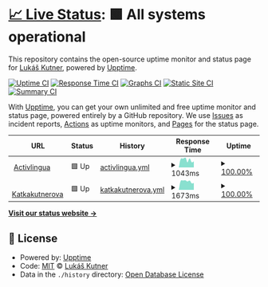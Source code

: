 # [📈 Live Status](https://tukak.github.io/activlingua-uptime): <!--live status--> **🟩 All systems operational**

This repository contains the open-source uptime monitor and status page for [Lukáš Kutner](https://tukak.github.io/activlingua-uptime), powered by [Upptime](https://github.com/upptime/upptime).

[![Uptime CI](https://github.com/tukak/activlingua-uptime/workflows/Uptime%20CI/badge.svg)](https://github.com/tukak/activlingua-uptime/actions?query=workflow%3A%22Uptime+CI%22)
[![Response Time CI](https://github.com/tukak/activlingua-uptime/workflows/Response%20Time%20CI/badge.svg)](https://github.com/tukak/activlingua-uptime/actions?query=workflow%3A%22Response+Time+CI%22)
[![Graphs CI](https://github.com/tukak/activlingua-uptime/workflows/Graphs%20CI/badge.svg)](https://github.com/tukak/activlingua-uptime/actions?query=workflow%3A%22Graphs+CI%22)
[![Static Site CI](https://github.com/tukak/activlingua-uptime/workflows/Static%20Site%20CI/badge.svg)](https://github.com/tukak/activlingua-uptime/actions?query=workflow%3A%22Static+Site+CI%22)
[![Summary CI](https://github.com/tukak/activlingua-uptime/workflows/Summary%20CI/badge.svg)](https://github.com/tukak/activlingua-uptime/actions?query=workflow%3A%22Summary+CI%22)

With [Upptime](https://upptime.js.org), you can get your own unlimited and free uptime monitor and status page, powered entirely by a GitHub repository. We use [Issues](https://github.com/tukak/activlingua-uptime/issues) as incident reports, [Actions](https://github.com/tukak/activlingua-uptime/actions) as uptime monitors, and [Pages](https://tukak.github.io/activlingua-uptime) for the status page.

<!--start: status pages-->
<!-- This summary is generated by Upptime (https://github.com/upptime/upptime) -->
<!-- Do not edit this manually, your changes will be overwritten -->
<!-- prettier-ignore -->
| URL | Status | History | Response Time | Uptime |
| --- | ------ | ------- | ------------- | ------ |
| <img alt="" src="https://icons.duckduckgo.com/ip3/www.activlingua.cz.ico" height="13"> [Activlingua](http://www.activlingua.cz) | 🟩 Up | [activlingua.yml](https://github.com/tukak/activlingua-uptime/commits/HEAD/history/activlingua.yml) | <details><summary><img alt="Response time graph" src="./graphs/activlingua/response-time-week.png" height="20"> 1043ms</summary><br><a href="https://tukak.github.io/activlingua-uptime/history/activlingua"><img alt="Response time 930" src="https://img.shields.io/endpoint?url=https%3A%2F%2Fraw.githubusercontent.com%2Ftukak%2Factivlingua-uptime%2FHEAD%2Fapi%2Factivlingua%2Fresponse-time.json"></a><br><a href="https://tukak.github.io/activlingua-uptime/history/activlingua"><img alt="24-hour response time 824" src="https://img.shields.io/endpoint?url=https%3A%2F%2Fraw.githubusercontent.com%2Ftukak%2Factivlingua-uptime%2FHEAD%2Fapi%2Factivlingua%2Fresponse-time-day.json"></a><br><a href="https://tukak.github.io/activlingua-uptime/history/activlingua"><img alt="7-day response time 1043" src="https://img.shields.io/endpoint?url=https%3A%2F%2Fraw.githubusercontent.com%2Ftukak%2Factivlingua-uptime%2FHEAD%2Fapi%2Factivlingua%2Fresponse-time-week.json"></a><br><a href="https://tukak.github.io/activlingua-uptime/history/activlingua"><img alt="30-day response time 1063" src="https://img.shields.io/endpoint?url=https%3A%2F%2Fraw.githubusercontent.com%2Ftukak%2Factivlingua-uptime%2FHEAD%2Fapi%2Factivlingua%2Fresponse-time-month.json"></a><br><a href="https://tukak.github.io/activlingua-uptime/history/activlingua"><img alt="1-year response time 930" src="https://img.shields.io/endpoint?url=https%3A%2F%2Fraw.githubusercontent.com%2Ftukak%2Factivlingua-uptime%2FHEAD%2Fapi%2Factivlingua%2Fresponse-time-year.json"></a></details> | <details><summary><a href="https://tukak.github.io/activlingua-uptime/history/activlingua">100.00%</a></summary><a href="https://tukak.github.io/activlingua-uptime/history/activlingua"><img alt="All-time uptime 99.40%" src="https://img.shields.io/endpoint?url=https%3A%2F%2Fraw.githubusercontent.com%2Ftukak%2Factivlingua-uptime%2FHEAD%2Fapi%2Factivlingua%2Fuptime.json"></a><br><a href="https://tukak.github.io/activlingua-uptime/history/activlingua"><img alt="24-hour uptime 100.00%" src="https://img.shields.io/endpoint?url=https%3A%2F%2Fraw.githubusercontent.com%2Ftukak%2Factivlingua-uptime%2FHEAD%2Fapi%2Factivlingua%2Fuptime-day.json"></a><br><a href="https://tukak.github.io/activlingua-uptime/history/activlingua"><img alt="7-day uptime 100.00%" src="https://img.shields.io/endpoint?url=https%3A%2F%2Fraw.githubusercontent.com%2Ftukak%2Factivlingua-uptime%2FHEAD%2Fapi%2Factivlingua%2Fuptime-week.json"></a><br><a href="https://tukak.github.io/activlingua-uptime/history/activlingua"><img alt="30-day uptime 99.90%" src="https://img.shields.io/endpoint?url=https%3A%2F%2Fraw.githubusercontent.com%2Ftukak%2Factivlingua-uptime%2FHEAD%2Fapi%2Factivlingua%2Fuptime-month.json"></a><br><a href="https://tukak.github.io/activlingua-uptime/history/activlingua"><img alt="1-year uptime 99.40%" src="https://img.shields.io/endpoint?url=https%3A%2F%2Fraw.githubusercontent.com%2Ftukak%2Factivlingua-uptime%2FHEAD%2Fapi%2Factivlingua%2Fuptime-year.json"></a></details>
| <img alt="" src="https://icons.duckduckgo.com/ip3/www.katkakutnerova.cz.ico" height="13"> [Katkakutnerova](http://www.katkakutnerova.cz) | 🟩 Up | [katkakutnerova.yml](https://github.com/tukak/activlingua-uptime/commits/HEAD/history/katkakutnerova.yml) | <details><summary><img alt="Response time graph" src="./graphs/katkakutnerova/response-time-week.png" height="20"> 1673ms</summary><br><a href="https://tukak.github.io/activlingua-uptime/history/katkakutnerova"><img alt="Response time 1152" src="https://img.shields.io/endpoint?url=https%3A%2F%2Fraw.githubusercontent.com%2Ftukak%2Factivlingua-uptime%2FHEAD%2Fapi%2Fkatkakutnerova%2Fresponse-time.json"></a><br><a href="https://tukak.github.io/activlingua-uptime/history/katkakutnerova"><img alt="24-hour response time 1338" src="https://img.shields.io/endpoint?url=https%3A%2F%2Fraw.githubusercontent.com%2Ftukak%2Factivlingua-uptime%2FHEAD%2Fapi%2Fkatkakutnerova%2Fresponse-time-day.json"></a><br><a href="https://tukak.github.io/activlingua-uptime/history/katkakutnerova"><img alt="7-day response time 1673" src="https://img.shields.io/endpoint?url=https%3A%2F%2Fraw.githubusercontent.com%2Ftukak%2Factivlingua-uptime%2FHEAD%2Fapi%2Fkatkakutnerova%2Fresponse-time-week.json"></a><br><a href="https://tukak.github.io/activlingua-uptime/history/katkakutnerova"><img alt="30-day response time 1524" src="https://img.shields.io/endpoint?url=https%3A%2F%2Fraw.githubusercontent.com%2Ftukak%2Factivlingua-uptime%2FHEAD%2Fapi%2Fkatkakutnerova%2Fresponse-time-month.json"></a><br><a href="https://tukak.github.io/activlingua-uptime/history/katkakutnerova"><img alt="1-year response time 1152" src="https://img.shields.io/endpoint?url=https%3A%2F%2Fraw.githubusercontent.com%2Ftukak%2Factivlingua-uptime%2FHEAD%2Fapi%2Fkatkakutnerova%2Fresponse-time-year.json"></a></details> | <details><summary><a href="https://tukak.github.io/activlingua-uptime/history/katkakutnerova">100.00%</a></summary><a href="https://tukak.github.io/activlingua-uptime/history/katkakutnerova"><img alt="All-time uptime 100.00%" src="https://img.shields.io/endpoint?url=https%3A%2F%2Fraw.githubusercontent.com%2Ftukak%2Factivlingua-uptime%2FHEAD%2Fapi%2Fkatkakutnerova%2Fuptime.json"></a><br><a href="https://tukak.github.io/activlingua-uptime/history/katkakutnerova"><img alt="24-hour uptime 100.00%" src="https://img.shields.io/endpoint?url=https%3A%2F%2Fraw.githubusercontent.com%2Ftukak%2Factivlingua-uptime%2FHEAD%2Fapi%2Fkatkakutnerova%2Fuptime-day.json"></a><br><a href="https://tukak.github.io/activlingua-uptime/history/katkakutnerova"><img alt="7-day uptime 100.00%" src="https://img.shields.io/endpoint?url=https%3A%2F%2Fraw.githubusercontent.com%2Ftukak%2Factivlingua-uptime%2FHEAD%2Fapi%2Fkatkakutnerova%2Fuptime-week.json"></a><br><a href="https://tukak.github.io/activlingua-uptime/history/katkakutnerova"><img alt="30-day uptime 100.00%" src="https://img.shields.io/endpoint?url=https%3A%2F%2Fraw.githubusercontent.com%2Ftukak%2Factivlingua-uptime%2FHEAD%2Fapi%2Fkatkakutnerova%2Fuptime-month.json"></a><br><a href="https://tukak.github.io/activlingua-uptime/history/katkakutnerova"><img alt="1-year uptime 100.00%" src="https://img.shields.io/endpoint?url=https%3A%2F%2Fraw.githubusercontent.com%2Ftukak%2Factivlingua-uptime%2FHEAD%2Fapi%2Fkatkakutnerova%2Fuptime-year.json"></a></details>

<!--end: status pages-->

[**Visit our status website →**](https://tukak.github.io/activlingua-uptime)

## 📄 License

- Powered by: [Upptime](https://github.com/upptime/upptime)
- Code: [MIT](./LICENSE) © [Lukáš Kutner](https://tukak.github.io/activlingua-uptime)
- Data in the `./history` directory: [Open Database License](https://opendatacommons.org/licenses/odbl/1-0/)
